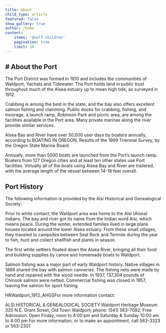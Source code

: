 ```yaml
---
title: About
child_type: article
featured: false
show_gallery: true
author: /home
content:
    items: '@self.children'
    pagination: true
    limit: 10
---
```


## # About the Port

The Port District was formed in 1910 and includes the communities of Waldport, Yachats and Tidewater. The Port holds land in public trust throughout much of the Alsea estuary up to mean high tide, as surveyed in 1912.

Crabbing is among the best in the state, and the bay also offers excellent salmon fishing and clamming.   Public docks for crabbing, fishing, and moorage, a launch ramp, Robinson Park and picnic area, are among the facilities available in the Port area.  Many private marinas along the river provide similar services.

Alsea Bay and River have over 50,000 user days by boaters annually, according to BOATING IN OREGON, Results of the 1999 Triennial Survey, by the Oregon State Marine Board.

Annually, more than 5000 boats are launched from the Port’s launch ramp.  Boaters from 127 Oregon cities and at least ten other states use Port facilities. Virtually all of the boats using Alsea Bay and River are trailered, with the average length of the vessel between 14-18 feet overall.

## Port History

The following information is provided by the Alsi Historical and Genealogical Society:

Prior to white contact, the Waldport area was home to the Alsi (Alsea) Indians. The bay and river got its name from the Indian word Alsi, which means peace. During the winter, extended families lived in large plank houses located around the lower Alsea estuary. From these small villages, they traveled to campsites between Seal Rock and Tenmile during the year to fish, hunt and collect shellfish and plants in season.

The first white settlers floated down the Alsea River, bringing all their food and building supplies by canoe and homemade boats to Waldport.

Salmon fishing was a major part of early Waldport history. Native villages in 1888 shared the bay with salmon canneries. The fishing nets were made by hand and repaired with the wood needle. In 1937, 137,304 pounds of Chinook salmon were netted. Commercial fishing was closed in 1957, leaving the salmon for sport fishing.

HRWaldport_1912_AHGSFor more information contact:

ALSI HISTORICAL & GENEALOGICAL SOCIETY
Waldport Heritage Museum
320 N.E. Grant Street, Old Town Waldport;
phone:  (541) 563-7092;
Free Admission. Open Friday, noon to 4:00 pm and Saturday & Sunday 10:00 am to 4:00 pm
For more information, or to make an appointment, call 563-3323 or 563-2301